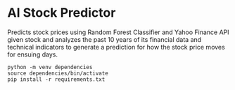 # AI Stock Predictor
Predicts stock prices using Random Forest Classifier and Yahoo Finance API given stock and analyzes the past 10 years of its financial data and technical indicators to generate a prediction for how the stock price moves for ensuing days.

```
python -m venv dependencies
source dependencies/bin/activate
pip install -r requirements.txt
```
